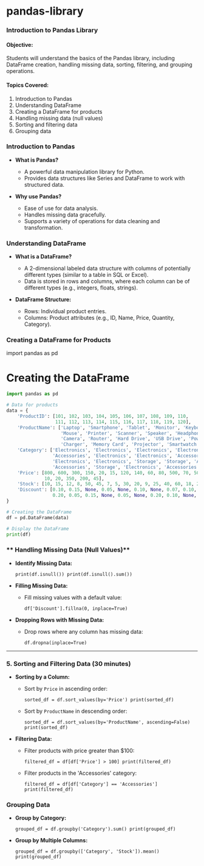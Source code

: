 # pandas-library
### Introduction to Pandas Library

#### **Objective:**

Students will understand the basics of the Pandas library, including DataFrame creation, handling missing data, sorting, filtering, and grouping operations.

#### **Topics Covered:**

1.  Introduction to Pandas
2.  Understanding DataFrame
3.  Creating a DataFrame for products
4.  Handling missing data (null values)
5.  Sorting and filtering data
6.  Grouping data

### **Introduction to Pandas**

-   **What is Pandas?**

    -   A powerful data manipulation library for Python.
    -   Provides data structures like Series and DataFrame to work with structured data.
-   **Why use Pandas?**

    -   Ease of use for data analysis.
    -   Handles missing data gracefully.
    -   Supports a variety of operations for data cleaning and transformation.

### **Understanding DataFrame**

-   **What is a DataFrame?**

    -   A 2-dimensional labeled data structure with columns of potentially different types (similar to a table in SQL or Excel).
    -   Data is stored in rows and columns, where each column can be of different types (e.g., integers, floats, strings).

-   **DataFrame Structure:**

    -   Rows: Individual product entries.
    -   Columns: Product attributes (e.g., ID, Name, Price, Quantity, Category).

### **Creating a DataFrame for Products**

import pandas as pd

# Creating the DataFrame

```python
import pandas as pd

# Data for products
data = {
    'ProductID': [101, 102, 103, 104, 105, 106, 107, 108, 109, 110, 
                  111, 112, 113, 114, 115, 116, 117, 118, 119, 120],
    'ProductName': ['Laptop', 'Smartphone', 'Tablet', 'Monitor', 'Keyboard', 
                    'Mouse', 'Printer', 'Scanner', 'Speaker', 'Headphones',
                    'Camera', 'Router', 'Hard Drive', 'USB Drive', 'Power Bank',
                    'Charger', 'Memory Card', 'Projector', 'Smartwatch', 'Webcam'],
    'Category': ['Electronics', 'Electronics', 'Electronics', 'Electronics', 'Accessories', 
                 'Accessories', 'Electronics', 'Electronics', 'Accessories', 'Accessories',
                 'Electronics', 'Electronics', 'Storage', 'Storage', 'Accessories',
                 'Accessories', 'Storage', 'Electronics', 'Accessories', 'Electronics'],
    'Price': [800, 600, 300, 150, 20, 15, 120, 140, 60, 80, 500, 70, 50, 15, 25, 
              10, 20, 350, 200, 45],
    'Stock': [10, 15, 12, 8, 50, 45, 7, 5, 30, 20, 9, 25, 40, 60, 18, 22, 33, 4, 10, 28],
    'Discount': [0.10, 0.15, None, 0.05, None, 0.10, None, 0.07, 0.10, None,
                 0.20, 0.05, 0.15, None, 0.05, None, 0.20, 0.10, None, 0.05]
}

# Creating the DataFrame
df = pd.DataFrame(data)

# Display the DataFrame
print(df)
```
### ** Handling Missing Data (Null Values)**

-   **Identify Missing Data:**
  
    `print(df.isnull())
    print(df.isnull().sum())`

-   **Filling Missing Data:**

    -   Fill missing values with a default value:

        `df['Discount'].fillna(0, inplace=True)`

-   **Dropping Rows with Missing Data:**

    -   Drop rows where any column has missing data:

        `df.dropna(inplace=True)`

* * * * *

### **5\. Sorting and Filtering Data (30 minutes)**

-   **Sorting by a Column:**

    -   Sort by `Price` in ascending order:

        `sorted_df = df.sort_values(by='Price')
        print(sorted_df)`

    -   Sort by `ProductName` in descending order:

        `sorted_df = df.sort_values(by='ProductName', ascending=False)
        print(sorted_df)`

-   **Filtering Data:**

    -   Filter products with price greater than $100:

        `filtered_df = df[df['Price'] > 100]
        print(filtered_df)`

    -   Filter products in the 'Accessories' category:

        `filtered_df = df[df['Category'] == 'Accessories']
        print(filtered_df)`

### **Grouping Data**

-   **Group by Category:**


    `grouped_df = df.groupby('Category').sum()
    print(grouped_df)`

-   **Group by Multiple Columns:**

    `grouped_df = df.groupby(['Category', 'Stock']).mean()
    print(grouped_df)`

